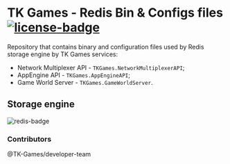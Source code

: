 # TK Games - Redis Bin & Configs files [![license-badge]][license]
Repository that contains binary and configuration files used by Redis storage engine by TK Games services:
- Network Multiplexer API - `TKGames.NetworkMultiplexerAPI`;
- AppEngine API - `TKGames.AppEngineAPI`;
- Game World Server - `TKGames.GameWorldServer`.

## Storage engine
![redis-badge]

### Contributors
@TK-Games/developer-team

[redis-badge]: https://img.shields.io/badge/Redis-3.2.100-silver?logo=redis&style=plastic

[license-badge]: https://img.shields.io/badge/MIT-gray?style=plastic
[license]: /LICENSE
